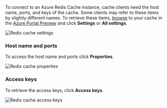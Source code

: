 To connect to an Azure Redis Cache instance, cache clients need the host name, ports, and keys of the cache. Some clients may refer to these items by slightly different names. To retrieve these items, [browse](/documentation/articles/cache-configure/#configure-redis-cache-settings) to your cache in the [Azure Portal Preview](https://portal.azure.cn) and click **Settings** or **All settings**.

![Redis cache settings](./media/redis-cache-access-keys/redis-cache-settings.png)

### Host name and ports

To access the host name and ports click **Properties**.

![Redis cache properties](./media/redis-cache-access-keys/redis-cache-properties.png)

### Access keys

To retrieve the access keys, click **Access keys**.

![Redis cache access keys](./media/redis-cache-access-keys/redis-cache-access-keys.png)